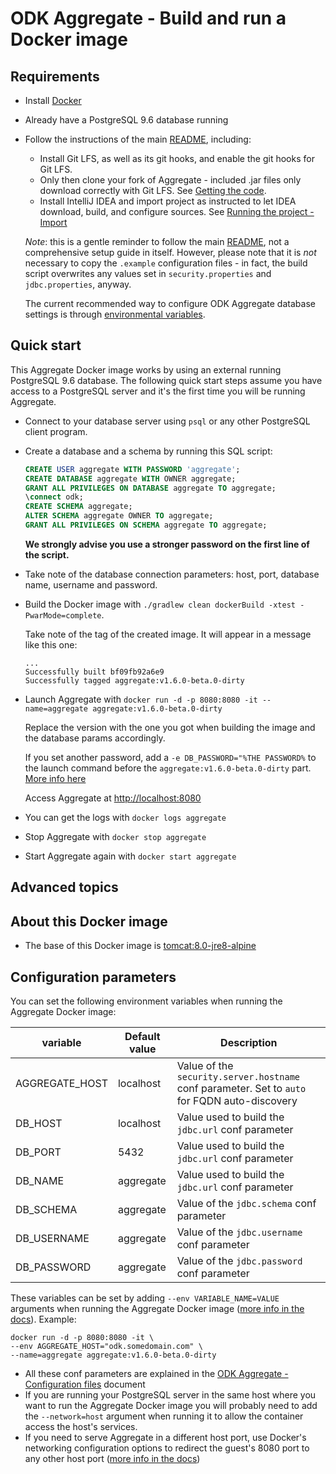 # ODK Aggregate - Build and run a Docker image

## Requirements

- Install [Docker](https://www.docker.com)
- Already have a PostgreSQL 9.6 database running
- Follow the instructions of the main [README](https://github.com/opendatakit/aggregate), including:
  - Install Git LFS, as well as its git hooks, and enable the git hooks for Git LFS.
  - Only then clone your fork of Aggregate - included .jar files only download correctly with Git LFS. See [Getting the code](https://github.com/opendatakit/aggregate#getting-the-code).
  - Install IntelliJ IDEA and import project as instructed to let IDEA download, build, and configure sources. See [Running the project - Import](https://github.com/opendatakit/aggregate#import)

  *Note*: this is a gentle reminder to follow the main [README](https://github.com/opendatakit/aggregate), not a comprehensive setup guide in itself. However, please note that it is _not_ necessary to copy the `.example` configuration files - in fact, the build script overwrites any values set in `security.properties` and `jdbc.properties`, anyway. 
  
  The current recommended way to configure ODK Aggregate database settings is through [environmental variables](#configuration-parameters).

## Quick start

This Aggregate Docker image works by using an external running PostgreSQL 9.6 database. The following quick start steps assume you have access to a PostgreSQL server and it's the first time you will be running Aggregate. 

- Connect to your database server using `psql` or any other PostgreSQL client program. 

- Create a database and a schema by running this SQL script:

  ```sql
  CREATE USER aggregate WITH PASSWORD 'aggregate';
  CREATE DATABASE aggregate WITH OWNER aggregate;
  GRANT ALL PRIVILEGES ON DATABASE aggregate TO aggregate;
  \connect odk;
  CREATE SCHEMA aggregate;
  ALTER SCHEMA aggregate OWNER TO aggregate;  
  GRANT ALL PRIVILEGES ON SCHEMA aggregate TO aggregate;
  ```
  
  **We strongly advise you use a stronger password on the first line of the script.**
  
- Take note of the database connection parameters: host, port, database name, username and password.
  
- Build the Docker image with `./gradlew clean dockerBuild -xtest -PwarMode=complete`.

  Take note of the tag of the created image. It will appear in a message like this one:
  
  ```
  ...
  Successfully built bf09fb92a6e9
  Successfully tagged aggregate:v1.6.0-beta.0-dirty
  ```

- Launch Aggregate with `docker run -d -p 8080:8080 -it --name=aggregate aggregate:v1.6.0-beta.0-dirty`
 
  Replace the version with the one you got when building the image and the database params accordingly.
  
  If you set another password, add a `-e DB_PASSWORD="%THE PASSWORD%` to the launch command before the `aggregate:v1.6.0-beta.0-dirty` part. [More info here](#configuration-parameters)
  
  Access Aggregate at [http://localhost:8080](http://localhost:8080)

- You can get the logs with `docker logs aggregate`

- Stop Aggregate with `docker stop aggregate`

- Start Aggregate again with `docker start aggregate`

## Advanced topics

## About this Docker image

- The base of this Docker image is [tomcat:8.0-jre8-alpine](https://github.com/docker-library/repo-info/blob/master/repos/tomcat/remote/8.0-jre8-alpine.md)

## Configuration parameters

You can set the following environment variables when running the Aggregate Docker image:

| variable | Default value | Description |
| --- | --- | --- |
| AGGREGATE_HOST | localhost | Value of the `security.server.hostname` conf parameter. Set to `auto` for FQDN auto-discovery |
| DB_HOST | localhost | Value used to build the `jdbc.url` conf parameter |
| DB_PORT | 5432 | Value used to build the `jdbc.url` conf parameter |
| DB_NAME | aggregate | Value used to build the `jdbc.url` conf parameter |
| DB_SCHEMA | aggregate | Value of the `jdbc.schema` conf parameter |
| DB_USERNAME | aggregate | Value of the `jdbc.username` conf parameter |
| DB_PASSWORD | aggregate | Value of the `jdbc.password` conf parameter |

  These variables can be set by adding `--env VARIABLE_NAME=VALUE` arguments when running the Aggregate Docker image ([more info in the docs](https://docs.docker.com/docker-cloud/getting-started/deploy-app/6_define_environment_variables/#python-quickstart)). Example:
  
  ```shell 
  docker run -d -p 8080:8080 -it \
  --env AGGREGATE_HOST="odk.somedomain.com" \ 
  --name=aggregate aggregate:v1.6.0-beta.0-dirty
  ```

- All these conf parameters are explained in the [ODK Aggregate - Configuration files](./aggregate-config.md) document
- If you are running your PostgreSQL server in the same host where you want to run the Aggregate Docker image you will probably need to add the `--network=host` argument when running it to allow the container access the host's services.
- If you need to serve Aggregate in a different host port, use Docker's networking configuration options to redirect the guest's 8080 port to any other host port ([more info in the docs](https://docs.docker.com/config/containers/container-networking/))

